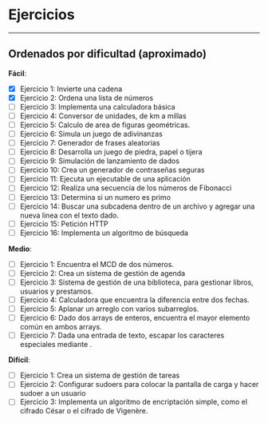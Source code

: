 # Ejercicios

---

## Ordenados por dificultad (aproximado)

__Fácil__:

- [x] Ejercicio 1: Invierte una cadena
- [x] Ejercicio 2: Ordena una lista de números
- [ ] Ejercicio 3: Implementa una calculadora básica
- [ ] Ejercicio 4: Conversor de unidades, de km a millas
- [ ] Ejercicio 5: Calculo de area de figuras geométricas.
- [ ] Ejercicio 6: Simula un juego de adivinanzas
- [ ] Ejercicio 7: Generador de frases aleatorias
- [ ] Ejercicio 8: Desarrolla un juego de piedra, papel o tijera
- [ ] Ejercicio 9: Simulación de lanzamiento de dados
- [ ] Ejercicio 10: Crea un generador de contraseñas seguras
- [ ] Ejercicio 11: Ejecuta un ejecutable de una aplicación
- [ ] Ejercicio 12: Realiza una secuencia de los números de Fibonacci
- [ ] Ejercicio 13: Determina si un numero es primo
- [ ] Ejercicio 14: Buscar una subcadena dentro de un archivo y agregar una nueva linea con el texto dado.
- [ ] Ejercicio 15: Petición HTTP
- [ ] Ejercicio 16: Implementa un algoritmo de búsqueda

__Medio__:

- [ ] Ejercicio 1: Encuentra el MCD de dos números.
- [ ] Ejercicio 2: Crea un sistema de gestión de agenda
- [ ] Ejercicio 3: Sistema de gestión de una biblioteca, para gestionar libros, usuarios y prestamos.
- [ ] Ejercicio 4: Calculadora que encuentra la diferencia entre dos fechas.
- [ ] Ejercicio 5: Aplanar un arreglo con varios subarreglos.
- [ ] Ejercicio 6: Dado dos arrays de enteros, encuentra el mayor elemento común en ambos arrays.
- [ ] Ejercicio 7: Dada una entrada de texto, escapar los caracteres especiales mediante \.

__Difícil__:

- [ ] Ejercicio 1: Crea un sistema de gestión de tareas
- [ ] Ejercicio 2: Configurar sudoers para colocar la pantalla de carga y hacer sudoer a un usuario
- [ ] Ejercicio 3: Implementa un algoritmo de encriptación simple, como el cifrado César o el cifrado de Vigenère.
